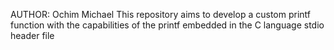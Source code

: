 AUTHOR: Ochim Michael
This repository aims to develop a custom printf function with the capabilities of the printf embedded in the C language stdio header file
